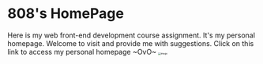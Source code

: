 # 808's HomePage
Here is my web front-end development course assignment. It's my personal homepage. Welcome to visit and provide me with suggestions.
Click on this link to access my personal homepage ~OvO~
<img src="https://github.com/ZiYan416/808Page/assets/112842168/13cf90a7-c39f-48df-80c8-78e51087f8e7" alt="image" style="zoom:33%;" />
